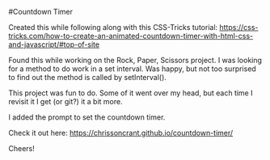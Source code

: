 #Countdown Timer

Created this while following along with this CSS-Tricks tutorial: https://css-tricks.com/how-to-create-an-animated-countdown-timer-with-html-css-and-javascript/#top-of-site

Found this while working on the Rock, Paper, Scissors project. I was looking for a method to do work in a set interval. Was happy, but not too surprised to find out the method is called by setInterval(). 

This project was fun to do. Some of it went over my head, but each time I revisit it I get (or git?) it a bit more. 

I added the prompt to set the countdown timer.

Check it out here: https://chrissoncrant.github.io/countdown-timer/

Cheers!

